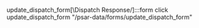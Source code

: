 update_dispatch_form[\Dispatch Response/]:::form
click update_dispatch_form "/psar-data/forms/update_dispatch_form"
